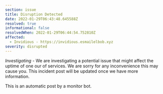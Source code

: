 ```yaml
---
section: issue
title: Disruption Detected
date: 2022-01-29T06:43:48.645588Z
resolved: true
informational: false
resolvedWhen: 2022-01-29T06:44:54.752810Z
affected:
  - Invidious - https://invidious.esmailelbob.xyz
severity: disrupted
---
```

*Investigating* - We are investigating a potential issue that might affect the uptime of one our of services. We are sorry for any inconvenience this may cause you. This incident post will be updated once we have more information.

This is an automatic post by a monitor bot.
        